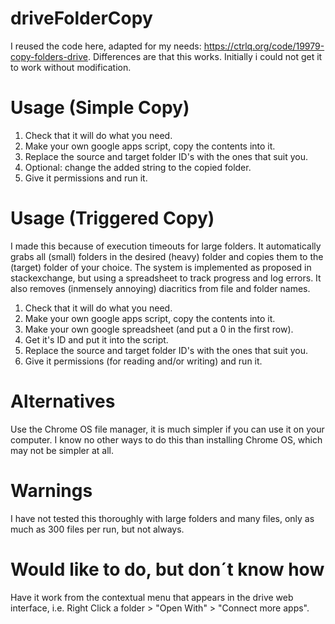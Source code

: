 # driveFolderCopy
I reused the code here, adapted for my needs: https://ctrlq.org/code/19979-copy-folders-drive. Differences are that this works. Initially i could not get it to work without modification.

# Usage (Simple Copy)
1. Check that it will do what you need.
2. Make your own google apps script, copy the contents into it.
3. Replace the source and target folder ID's with the ones that suit you.
4. Optional: change the added string to the copied folder.
5. Give it permissions and run it.

# Usage (Triggered Copy)
I made this because of execution timeouts for large folders. It automatically grabs all (small) folders in the desired (heavy) folder and copies them to the (target) folder of your choice. The system is implemented as proposed in stackexchange, but using a spreadsheet to track progress and log errors. It also removes (inmensely annoying) diacritics from file and folder names.
1. Check that it will do what you need.
2. Make your own google apps script, copy the contents into it.
3. Make your own google spreadsheet (and put a 0 in the first row).
4. Get it's ID and put it into the script.
5. Replace the source and target folder ID's with the ones that suit you.
6. Give it permissions (for reading and/or writing) and run it.

# Alternatives
Use the Chrome OS file manager, it is much simpler if you can use it on your computer.
I know no other ways to do this than installing Chrome OS, which may not be simpler at all.

# Warnings
I have not tested this thoroughly with large folders and many files, only as much as 300 files per run, but not always.

# Would like to do, but don´t know how
Have it work from the contextual menu that appears in the drive web interface, i.e. Right Click a folder > "Open With" > "Connect more apps".
